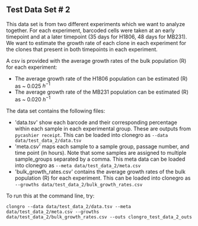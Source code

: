 ## Test Data Set # 2

This data set is from two different experiments which we want to analyze together. For each experiment, barcoded cells were taken at an early timepoint and at a later timepoint (35 days for H1806, 48 days for MB231). We want to estimate the growth rate of each clone in each experiment for the clones that present in both timepoints in each experiment.

A csv is provided with the average growth rates of the bulk population (R) for each experiment:
- The average growth rate of the H1806 population can be estimated (R) as ~ $0.025$ $h^{-1}$
- The average growth rate of the MB231 population can be estimated (R) as ~ $0.020$ $h^{-1}$

The data set contains the following files:
- 'data.tsv' show each barcode and their corresponding percentage within each sample in each experimental group. These are outputs from `pycashier receipt`. This can be loaded into clonegro as `--data data/test_data_2/data.tsv`
- 'meta.csv' maps each sample to a sample group, passage number, and time point (in hours). Note that some samples are assigned to multiple sample_groups separated by a comma. This meta data can be loaded into clonegro as `--meta data/test_data_2/meta.csv`
- 'bulk_growth_rates.csv' contains the average growth rates of the bulk population (R) for each experiment. This can be loaded into clonegro as `--growths data/test_data_2/bulk_growth_rates.csv`

To run this at the command line, try:
```
clongro --data data/test_data_2/data.tsv --meta data/test_data_2/meta.csv --growths data/test_data_2/bulk_growth_rates.csv --outs clongro_test_data_2_outs
```